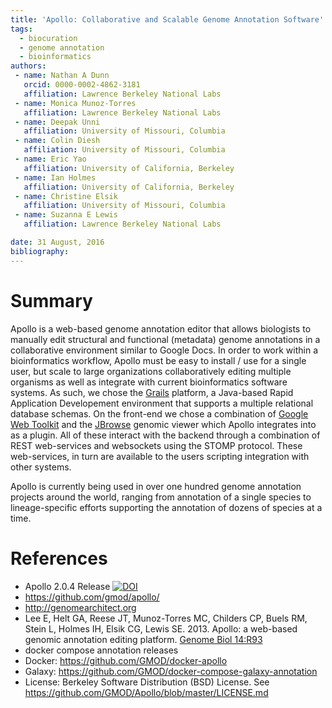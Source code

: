 ```yaml
---
title: 'Apollo: Collaborative and Scalable Genome Annotation Software'
tags:
  - biocuration
  - genome annotation
  - bioinformatics
authors:
 - name: Nathan A Dunn
   orcid: 0000-0002-4862-3181
   affiliation: Lawrence Berkeley National Labs 
 - name: Monica Munoz-Torres
   affiliation: Lawrence Berkeley National Labs 
 - name: Deepak Unni
   affiliation: University of Missouri, Columbia
 - name: Colin Diesh
   affiliation: University of Missouri, Columbia
 - name: Eric Yao
   affiliation: University of California, Berkeley
 - name: Ian Holmes
   affiliation: University of California, Berkeley
 - name: Christine Elsik
   affiliation: University of Missouri, Columbia
 - name: Suzanna E Lewis
   affiliation: Lawrence Berkeley National Labs 

date: 31 August, 2016
bibliography: 
---
```


# Summary

Apollo is a web-based genome annotation editor that allows biologists to manually edit structural and functional (metadata) genome annotations in a collaborative environment similar to Google Docs.  In order to work within a bioinformatics workflow, Apollo must be easy to install / use for a single user, but scale to large organizations collaboratively editing multiple organisms as well as integrate with current bioinformatics software systems.   As such, we chose the [Grails](https://grails.org/) platform, a Java-based Rapid Application Developement environment that supports a multiple relational database schemas.  On the front-end we chose a combination of [Google Web Toolkit](http://www.gwtproject.org/) and the [JBrowse](http://jbrowse.org) genomic viewer which Apollo integrates into as a plugin.  All of these interact with the backend through a combination of REST web-services and websockets using the STOMP protocol.  These web-services, in turn are available to the users scripting integration with other systems. 

Apollo is currently being used in over one hundred genome annotation projects around the world, ranging from annotation of a single species to lineage-specific efforts supporting the annotation of dozens of species at a time.  


# References

* Apollo 2.0.4 Release [![DOI](https://zenodo.org/badge/doi/10.5281/zenodo.59904.svg)](http://dx.doi.org/10.5281/zenodo.59904)
* https://github.com/gmod/apollo/
* http://genomearchitect.org  
* Lee E, Helt GA, Reese JT, Munoz-Torres MC, Childers CP, Buels RM, Stein L, Holmes IH, Elsik CG, Lewis SE. 2013. Apollo: a web-based genomic annotation editing platform. [Genome Biol 14:R93](http://genomebiology.com/2013/14/8/R93/abstract)
* docker compose annotation releases 
* Docker: https://github.com/GMOD/docker-apollo
* Galaxy: https://github.com/GMOD/docker-compose-galaxy-annotation
* License: Berkeley Software Distribution (BSD) License. See https://github.com/GMOD/Apollo/blob/master/LICENSE.md 


